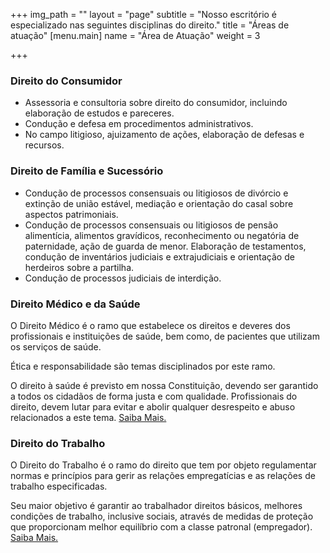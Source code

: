 +++
img_path = ""
layout = "page"
subtitle = "Nosso escritório é especializado nas seguintes disciplinas do direito."
title = "Áreas de atuação"
[menu.main]
name = "Área de Atuação"
weight = 3

+++

### Direito do Consumidor

* Assessoria e consultoria sobre direito do consumidor, incluindo elaboração de estudos e pareceres.
* Condução e defesa em procedimentos administrativos.
* No campo litigioso, ajuizamento de ações, elaboração de defesas e recursos.


### Direito de Família e Sucessório

* Condução de processos consensuais ou litigiosos de divórcio e extinção de união estável, mediação e orientação do casal sobre aspectos patrimoniais.
* Condução de processos consensuais ou litigiosos de pensão alimentícia, alimentos gravídicos, reconhecimento ou negatória de paternidade, ação de guarda de menor.
Elaboração de testamentos, condução de inventários judiciais e extrajudiciais e orientação de herdeiros sobre a partilha.
* Condução de processos judiciais de interdição. 


### Direito Médico e da Saúde

O Direito Médico é o ramo que estabelece os direitos e deveres dos profissionais e instituições de saúde, bem como, de pacientes que utilizam os serviços de saúde.

Ética e responsabilidade são temas disciplinados por este ramo.

O direito à saúde é previsto em nossa Constituição, devendo ser garantido a todos os cidadãos de forma justa e com qualidade. Profissionais do direito, devem lutar para evitar e abolir qualquer desrespeito e abuso relacionados a este tema. <a href="/direitomedico" rel="direitomedico">Saiba Mais.</a>


### Direito do Trabalho

O Direito do Trabalho é o ramo do direito que tem por objeto regulamentar normas e princípios para gerir as relações empregatícias e as relações de trabalho especificadas.

Seu maior objetivo é garantir ao trabalhador direitos básicos, melhores condições de trabalho, inclusive sociais, através de medidas de proteção que proporcionam melhor equilíbrio com a classe patronal (empregador). <a href="/direitotrabalho" rel="direitotrabalho">Saiba Mais.</a> 